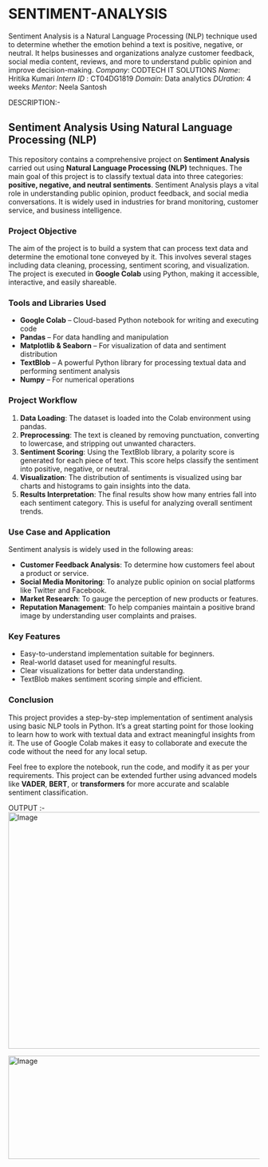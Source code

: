 # SENTIMENT-ANALYSIS
Sentiment Analysis is a Natural Language Processing (NLP) technique used to determine whether the emotion behind a text is positive, negative, or neutral. It helps businesses and organizations analyze customer feedback, social media content, reviews, and more to understand public opinion and improve decision-making.
*Company*: CODTECH IT SOLUTIONS
*Name*: Hritika Kumari
*Intern ID* : CT04DG1819
*Domain*: Data analytics
*DUration*: 4 weeks
*Mentor*: Neela Santosh

DESCRIPTION:-

##  Sentiment Analysis Using Natural Language Processing (NLP)

This repository contains a comprehensive project on **Sentiment Analysis** carried out using **Natural Language Processing (NLP)** techniques. The main goal of this project is to classify textual data into three categories: **positive, negative, and neutral sentiments**. Sentiment Analysis plays a vital role in understanding public opinion, product feedback, and social media conversations. It is widely used in industries for brand monitoring, customer service, and business intelligence.

### Project Objective

The aim of the project is to build a system that can process text data and determine the emotional tone conveyed by it. This involves several stages including data cleaning, processing, sentiment scoring, and visualization. The project is executed in **Google Colab** using Python, making it accessible, interactive, and easily shareable.

###  Tools and Libraries Used

* **Google Colab** – Cloud-based Python notebook for writing and executing code
* **Pandas** – For data handling and manipulation
* **Matplotlib & Seaborn** – For visualization of data and sentiment distribution
* **TextBlob** – A powerful Python library for processing textual data and performing sentiment analysis
* **Numpy** – For numerical operations

###  Project Workflow

1. **Data Loading**: The dataset is loaded into the Colab environment using pandas.
2. **Preprocessing**: The text is cleaned by removing punctuation, converting to lowercase, and stripping out unwanted characters.
3. **Sentiment Scoring**: Using the TextBlob library, a polarity score is generated for each piece of text. This score helps classify the sentiment into positive, negative, or neutral.
4. **Visualization**: The distribution of sentiments is visualized using bar charts and histograms to gain insights into the data.
5. **Results Interpretation**: The final results show how many entries fall into each sentiment category. This is useful for analyzing overall sentiment trends.

### Use Case and Application

Sentiment analysis is widely used in the following areas:

* **Customer Feedback Analysis**: To determine how customers feel about a product or service.
* **Social Media Monitoring**: To analyze public opinion on social platforms like Twitter and Facebook.
* **Market Research**: To gauge the perception of new products or features.
* **Reputation Management**: To help companies maintain a positive brand image by understanding user complaints and praises.

###  Key Features

* Easy-to-understand implementation suitable for beginners.
* Real-world dataset used for meaningful results.
* Clear visualizations for better data understanding.
* TextBlob makes sentiment scoring simple and efficient.

###  Conclusion

This project provides a step-by-step implementation of sentiment analysis using basic NLP tools in Python. It’s a great starting point for those looking to learn how to work with textual data and extract meaningful insights from it. The use of Google Colab makes it easy to collaborate and execute the code without the need for any local setup.

Feel free to explore the notebook, run the code, and modify it as per your requirements. This project can be extended further using advanced models like **VADER**, **BERT**, or **transformers** for more accurate and scalable sentiment classification.

OUTPUT :-
<img width="917" height="474" alt="Image" src="https://github.com/user-attachments/assets/e8712dae-7841-4f33-aca4-a0b13e477990" />

<img width="915" height="207" alt="Image" src="https://github.com/user-attachments/assets/605687c5-ae64-4a40-9efb-19d03059aa8a" />

